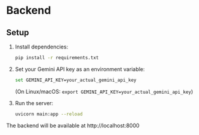 # Backend

## Setup

1. Install dependencies:
   ```bash
   pip install -r requirements.txt
   ```
2. Set your Gemini API key as an environment variable:
   ```bash
   set GEMINI_API_KEY=your_actual_gemini_api_key
   ```
   (On Linux/macOS: `export GEMINI_API_KEY=your_actual_gemini_api_key`)

3. Run the server:
   ```bash
   uvicorn main:app --reload
   ```

The backend will be available at http://localhost:8000 